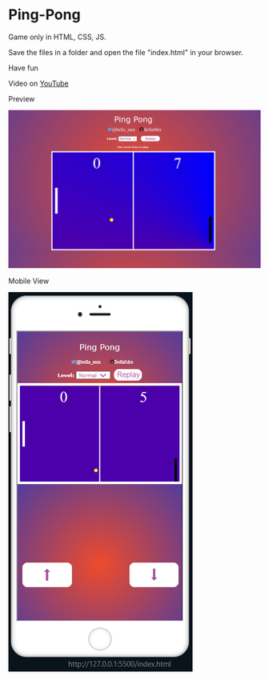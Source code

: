 # Ping-Pong

 Game only in HTML, CSS, JS.

 Save the files in a folder and open the file "index.html" in your browser.

 Have fun

 Video on [YouTube](https://www.youtube.com/watch?v=546j_lgmf9I)

Preview 

 ![Preview](Images/PreviewPP.png)

Mobile View

 ![Preview](Images/PreviewMobilePP.PNG)

